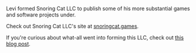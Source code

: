 Levi formed Snoring Cat LLC to publish some of his more substantial games and software projects under.

Check out Snoring Cat LLC's site at [snoringcat.games](https://snoringcat.games).

If you're curious about what-all went into forming this LLC, check out [this blog post](https://blog.levi.dev/2021/02/snoring-cat-forming-llc.html).
